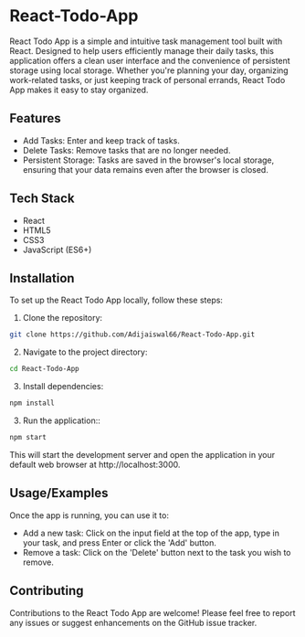 
# React-Todo-App

React Todo App is a simple and intuitive task management tool built with React. Designed to help users efficiently manage their daily tasks, this application offers a clean user interface and the convenience of persistent storage using local storage. Whether you're planning your day, organizing work-related tasks, or just keeping track of personal errands, React Todo App makes it easy to stay organized.



## Features

- Add Tasks: Enter and keep track of tasks.
- Delete Tasks: Remove tasks that are no longer needed.
- Persistent Storage: Tasks are saved in the browser's local storage, ensuring that your data remains even after the browser is closed.


## Tech Stack

- React
- HTML5
- CSS3 
- JavaScript (ES6+)

## Installation

To set up the React Todo App locally, follow these steps:

1. Clone the repository:

```bash
git clone https://github.com/Adijaiswal66/React-Todo-App.git

```
2. Navigate to the project directory:

```bash
cd React-Todo-App

```

3. Install dependencies:

```bash
npm install

```

3. Run the application::

```bash
npm start
```
This will start the development server and open the application in your default web browser at http://localhost:3000.
    
## Usage/Examples

Once the app is running, you can use it to:

- Add a new task: Click on the input field at the top of the app, type in your task, and press Enter or click the 'Add' button.
- Remove a task: Click on the 'Delete' button next to the task you wish to remove.


## Contributing

Contributions to the React Todo App are welcome! Please feel free to report any issues or suggest enhancements on the GitHub issue tracker.


